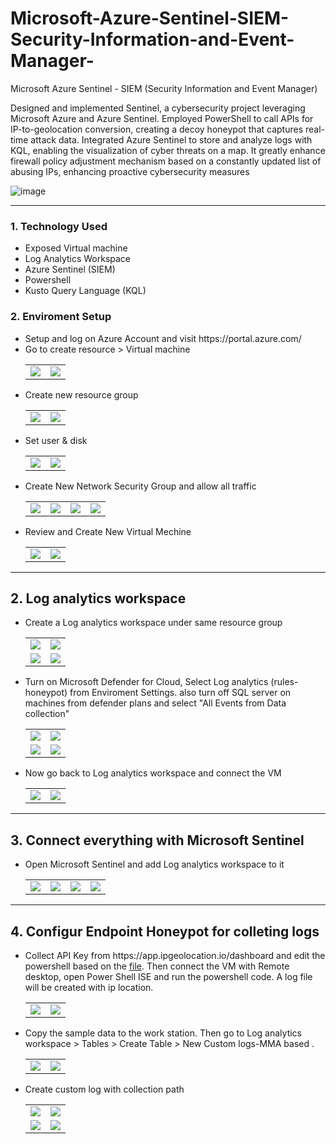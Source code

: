 # Microsoft-Azure-Sentinel-SIEM-Security-Information-and-Event-Manager-
Microsoft Azure Sentinel - SIEM (Security Information and Event Manager)

Designed and implemented Sentinel, a cybersecurity project leveraging Microsoft Azure and Azure Sentinel. Employed PowerShell to call APIs for IP-to-geolocation conversion, creating a decoy honeypot that captures real-time attack data. Integrated Azure Sentinel to store and analyze logs with KQL, enabling the visualization of cyber threats on a map. It greatly enhance firewall policy adjustment mechanism based on a constantly updated list of abusing IPs, enhancing proactive cybersecurity measures

![image](https://github.com/Shifat-udn/Microsoft-Azure-Sentinel---SIEM-Security-Information-and-Event-Manager-/assets/141313925/847179a0-09c1-40fa-b012-406458e6f02b)
<hr/>
<h3>1.	Technology Used </h3>
<ul>
  <li>Exposed Virtual machine</li>
  <li>Log Analytics Workspace</li> 
  <li>Azure Sentinel (SIEM)</li>
  <li>Powershell </li>
  <li>Kusto Query Language (KQL)</li> 
</ul>


<h3>2. Enviroment Setup</h3>
<ul>
  <li>Setup and log on Azure Account and visit https://portal.azure.com/</li>
  <li>Go to create resource > Virtual machine
  <table>
  <tr><td><img src="https://github.com/Shifat-udn/Microsoft-Azure-Sentinel---SIEM-Security-Information-and-Event-Manager-/assets/141313925/21b52823-993b-46c3-8d3d-952710c0e777"></td>
  <td><img src="https://github.com/Shifat-udn/Microsoft-Azure-Sentinel---SIEM-Security-Information-and-Event-Manager-/assets/141313925/da35a590-492e-42df-bee8-f9fa01d5f273"></td></tr>
  </table>
 </li>
  <li>Create new resource group
  <table>
  <tr><td> <img src="https://github.com/Shifat-udn/Microsoft-Azure-Sentinel---SIEM-Security-Information-and-Event-Manager-/assets/141313925/7950ac21-a54e-4761-9c62-90118234262f"></td>
  <td><img src="https://github.com/Shifat-udn/Microsoft-Azure-Sentinel---SIEM-Security-Information-and-Event-Manager-/assets/141313925/a522aa62-f749-4daa-9c21-332c06515303"></td></tr>
  </table>
  </li>
    <li>Set user & disk
  <table>
  <tr><td> <img src="https://github.com/Shifat-udn/Microsoft-Azure-Sentinel---SIEM-Security-Information-and-Event-Manager-/assets/141313925/a252e350-c2ea-4ca9-96db-da1b7e72f52f"></td>
  <td><img src="https://github.com/Shifat-udn/Microsoft-Azure-Sentinel---SIEM-Security-Information-and-Event-Manager-/assets/141313925/c7f8b012-5044-4cdd-806e-7587e9f80d8f"></td></tr>
  </table>
  </li>
      <li>Create New Network Security Group and allow all traffic 
  <table>
  <tr><td> <img src="https://github.com/Shifat-udn/Microsoft-Azure-Sentinel---SIEM-Security-Information-and-Event-Manager-/assets/141313925/74a6896d-0132-47c7-bc5e-97df456d21f8"></td>
  <td><img src="https://github.com/Shifat-udn/Microsoft-Azure-Sentinel---SIEM-Security-Information-and-Event-Manager-/assets/141313925/eacdfd35-6eea-4c24-8e8a-f8fa97ec9800"></td>
  <td><img src="https://github.com/Shifat-udn/Microsoft-Azure-Sentinel---SIEM-Security-Information-and-Event-Manager-/assets/141313925/26af24b0-9466-4f0f-8a54-a90fa6c765e4"></td>
  <td><img src="https://github.com/Shifat-udn/Microsoft-Azure-Sentinel---SIEM-Security-Information-and-Event-Manager-/assets/141313925/8ee9beef-39df-42d9-b6a7-65e001b1b79a"></td></tr>
  </table>
  </li>
  <li>Review and Create New Virtual Mechine 
  <table>
  <tr><td> <img src="https://github.com/Shifat-udn/Microsoft-Azure-Sentinel---SIEM-Security-Information-and-Event-Manager-/assets/141313925/b60b34e1-3edf-43f8-85be-cee643c3ed8b"></td>
  <td><img src="https://github.com/Shifat-udn/Microsoft-Azure-Sentinel---SIEM-Security-Information-and-Event-Manager-/assets/141313925/a8db4eba-5677-45a3-a972-b0bfe2a39792"></td>
 </tr>
  </table>
  </li>
</ul>
<hr/>
<h2>2. Log analytics workspace </h2>
<ul>
    <li>Create a Log analytics workspace under same resource group
  <table>
  <tr><td> <img src="https://github.com/Shifat-udn/Microsoft-Azure-Sentinel---SIEM-Security-Information-and-Event-Manager-/assets/141313925/6d654778-df9f-41dc-8f08-d33843034216"></td>
  <td><img src="https://github.com/Shifat-udn/Microsoft-Azure-Sentinel---SIEM-Security-Information-and-Event-Manager-/assets/141313925/96dc409e-5548-4b7a-98db-9800ec40e728"></td></tr>
  <tr><td> <img src="https://github.com/Shifat-udn/Microsoft-Azure-Sentinel---SIEM-Security-Information-and-Event-Manager-/assets/141313925/6d1c7bc0-85bb-405d-80c0-f92b3086fe88"></td>
  <td><img src="https://github.com/Shifat-udn/Microsoft-Azure-Sentinel---SIEM-Security-Information-and-Event-Manager-/assets/141313925/ca74df7d-35ad-46c5-bfd4-70eed94a8001"></td></tr>
  </table>
  </li>
   <li> Turn on Microsoft Defender for Cloud, Select Log analytics (rules-honeypot) from Enviroment Settings. also turn off SQL server on machines from defender plans and select "All Events from Data collection" 
  <table>
  <tr><td> <img src="https://github.com/Shifat-udn/Microsoft-Azure-Sentinel---SIEM-Security-Information-and-Event-Manager-/assets/141313925/4058aea9-0db8-4c96-ba02-12cded462070"></td>
  <td><img src="https://github.com/Shifat-udn/Microsoft-Azure-Sentinel---SIEM-Security-Information-and-Event-Manager-/assets/141313925/4d0542cb-0573-46e2-935d-c719e2cc1434"></td></tr>
  <tr><td> <img src="https://github.com/Shifat-udn/Microsoft-Azure-Sentinel---SIEM-Security-Information-and-Event-Manager-/assets/141313925/200d5f55-53a1-4523-aa8e-1ea5c3553669"></td>
  <td><img src="https://github.com/Shifat-udn/Microsoft-Azure-Sentinel---SIEM-Security-Information-and-Event-Manager-/assets/141313925/e2a57087-9f58-4f03-9e1d-c875bbc4b08c"></td></tr>
  </table>
  </li>
     <li> Now go back to Log analytics workspace and connect the VM
  <table>
  <tr><td> <img src="https://github.com/Shifat-udn/Microsoft-Azure-Sentinel---SIEM-Security-Information-and-Event-Manager-/assets/141313925/0d6eb42e-2403-49bd-b3c3-650114220521"></td>
  <td><img src="https://github.com/Shifat-udn/Microsoft-Azure-Sentinel---SIEM-Security-Information-and-Event-Manager-/assets/141313925/c3c3db8d-4900-4e8f-81b1-8a2866f1c7e1"></td></tr>
  </table>
  </li>
</ul>
<hr/>
<h2>3. Connect everything with Microsoft Sentinel </h2>
<ul>
    <li>Open Microsoft Sentinel and add Log analytics workspace to it
  <table>
  <tr><td> <img src="https://github.com/Shifat-udn/Microsoft-Azure-Sentinel---SIEM-Security-Information-and-Event-Manager-/assets/141313925/87585556-6bcf-466d-8cdf-e7257c6e380e"></td>
  <td><img src="https://github.com/Shifat-udn/Microsoft-Azure-Sentinel---SIEM-Security-Information-and-Event-Manager-/assets/141313925/9921d7c1-3f9c-4fe6-a817-05017f63ed62"></td>
  <td> <img src="https://github.com/Shifat-udn/Microsoft-Azure-Sentinel---SIEM-Security-Information-and-Event-Manager-/assets/141313925/bd7df04f-aae7-48a7-b82f-697bdcc3701f"></td>
  <td><img src="https://github.com/Shifat-udn/Microsoft-Azure-Sentinel---SIEM-Security-Information-and-Event-Manager-/assets/141313925/5c24c5aa-0475-4cf5-98c4-2ef60900f08d"></td></tr>
  </table>
  </li>
</ul>
<hr/>
<h2>4. Configur Endpoint Honeypot for colleting logs </h2>
<ul>
    <li>Collect API Key from https://app.ipgeolocation.io/dashboard and edit the powershell based on the <a href="https://github.com/Shifat-udn/Microsoft-Azure-Sentinel---SIEM-Security-Information-and-Event-Manager-/blob/main/Log_Exporter.ps1">file</a>. Then connect the VM with Remote desktop, open Power Shell ISE and run the powershell code. A log file will be created with ip location.
  <table>
  <tr><td> <img src="https://github.com/Shifat-udn/Microsoft-Azure-Sentinel---SIEM-Security-Information-and-Event-Manager-/assets/141313925/f8e1c422-25bd-4e58-a706-69286658c3de"></td>
  <td><img src="https://github.com/Shifat-udn/Microsoft-Azure-Sentinel---SIEM-Security-Information-and-Event-Manager-/assets/141313925/88424df9-e9f3-404d-b418-30621cdf4cc4"></td>
</tr>
  </table>
  </li>
      <li> Copy the sample data to the work station. Then go to Log analytics workspace > Tables > Create Table > New Custom logs-MMA based . 
  <table>
  <tr><td> <img src="https://github.com/Shifat-udn/Microsoft-Azure-Sentinel---SIEM-Security-Information-and-Event-Manager-/assets/141313925/5db7f4ec-beb5-48bb-83c2-09633a6e1c32"></td>
  <td><img src="https://github.com/Shifat-udn/Microsoft-Azure-Sentinel---SIEM-Security-Information-and-Event-Manager-/assets/141313925/9fbb4404-7a9e-44d2-8881-6deb12ae7be3"></td>
</tr>
  </table>
  </li>
   <li> Create custom log with collection path  
  <table>
  <tr><td> <img src="https://github.com/Shifat-udn/Microsoft-Azure-Sentinel---SIEM-Security-Information-and-Event-Manager-/assets/141313925/067e19e0-25b6-454e-bb05-33802049864b"></td>
  <td><img src="https://github.com/Shifat-udn/Microsoft-Azure-Sentinel---SIEM-Security-Information-and-Event-Manager-/assets/141313925/afd3c540-511f-4ad3-8f45-df38d2d09b7e"></td></tr>
  <tr><td> <img src="https://github.com/Shifat-udn/Microsoft-Azure-Sentinel---SIEM-Security-Information-and-Event-Manager-/assets/141313925/a364d7bf-508b-4d43-9ad2-fa162197199c"></td>
  <td><img src="https://github.com/Shifat-udn/Microsoft-Azure-Sentinel---SIEM-Security-Information-and-Event-Manager-/assets/141313925/88fc55b1-6168-47e8-9976-3570748cd7fb"></td>
</tr>
  </table>
  </li>
</ul>
